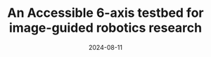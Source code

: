 ---
title: "An Accessible 6-axis testbed for image-guided robotics research"
collection: publications
category: conferences
excerpt: 'PURPOSE: Cancer can recur after tumor resection surgery if tumor tissue is missed and left behind. We hypothesize that intraoperative robotic imaging could be used to inspect the surgical cavity and localize residual cancer tissue. This technique has the potential to improve the success rate of tumor resection surgery. In this work, we propose and evaluate a benchtop testbed for robotic manipulation of an optical imaging probe. We use low-cost hardware and open-source software to construct the testbed and describe the implementation so that it can be easily adapted to other research areas. 

METHODS: We implemented a reusable, open-source module in 3D Slicer for reading position coordinates and motion planning with an inexpensive 6-axis robotic arm in Robot Operating System (ROS). For demonstration, a custom end-effector was used to fix an optical probe to the robot. To evaluate the accuracy of the testbed, a phantom with 16 target points was scanned using the robotic scanner. We then measured the positioning accuracy of the robot. 

RESULTS: The system had an average positional accuracy of 3.59  1.4 mm and the system successfully navigated to the majority of target points. 

CONCLUSIONS: Our open-source benchtop system achieves positional accuracy that would make it a valuable testbed for developing image-guided tumor inspection systems. Future work will explore the application of this test bed within breast conserving surgery.'
date: 2024-08-11
venue: 'SPIE Medical Imaing Conference 2025 - Paper is pending acceptance'
paperurl: 'http://academicpages.github.io/files/paper2.pdf'
---